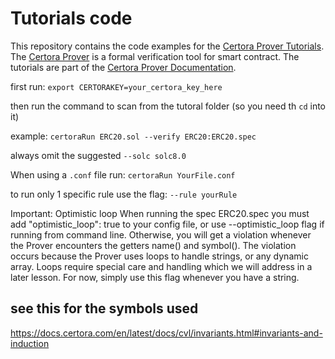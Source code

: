 # Tutorials code

This repository contains the code examples for the
[Certora Prover Tutorials](https://docs.certora.com/projects/tutorials/en/latest/).
The [Certora Prover](https://www.certora.com/) is a formal verification tool for
smart contract. The tutorials are part of the
[Certora Prover Documentation](https://docs.certora.com/en/latest/).

first run:   `export CERTORAKEY=your_certora_key_here`

then run the command to scan from the tutoral folder (so you need th `cd` into it)

example: ```certoraRun ERC20.sol --verify ERC20:ERC20.spec```

always omit the suggested ```--solc solc8.0```

When using a `.conf` file run: `certoraRun YourFile.conf`

to run only 1 specific rule use the flag:  `--rule yourRule`

Important: Optimistic loop
When running the spec ERC20.spec you must add "optimistic_loop": true to your config file, or use --optimistic_loop flag if running from command line. Otherwise, you will get a violation whenever the Prover encounters the getters name() and symbol(). The violation occurs because the Prover uses loops to handle strings, or any dynamic array. Loops require special care and handling which we will address in a later lesson. For now, simply use this flag whenever you have a string.

## see this for the symbols used
https://docs.certora.com/en/latest/docs/cvl/invariants.html#invariants-and-induction
